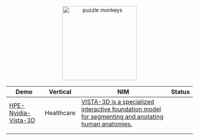 <div align=center>
<img src="https://github.com/dw-flyingw/HPE_PUZZLE_MONKEYS/blob/main/puzzle_monkey.png" alt="puzzle monkeys" height="200"/>
</div>

<div align="center">

| Demo | Vertical | NIM | Status |
|------|----------|--------|--------|
| [HPE-Nvidia-Vista-3D](https://github.com/dw-flyingw/HPE-Nvidia-Vista-3D) | Healthcare | [VISTA-3D is a specialized interactive foundation model for segmenting and anotating human anatomies.](https://build.nvidia.com/nvidia/vista-3d)       |        |
|      |          |        |        |
|      |          |        |        |

</div>
